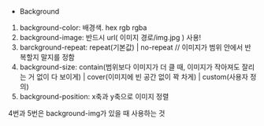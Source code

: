 * Background
1. background-color: 배경색. hex rgb rgba
2. background-image: 반드시 url( 이미지 경로/img.jpg ) 사용!
3. barckground-repeat: repeat(기본값) | no-repeat // 이미지가 범위 안에서 반복할지 말지를 정함
4. background-size: contain(범위보다 이미지가 더 클 때, 이미지가 작아져도 잘리는 거 없이 다 보이게) | cover(이미지에 빈 공간 없이 꽉 차게) | custom(사용자 정의) 
5. background-position: x축과 y축으로 이미지 정렬

4번과 5번은 background-img가 있을 때 사용하는 것